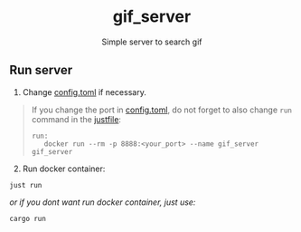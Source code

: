 <h1 align="center">gif_server</h1>
<div align="center">
    Simple server to search gif
</div>

<h2>Run server</h2>

1. Change [config.toml](./config.toml) if necessary.
> If you change the port in [config.toml](./config.toml), do not forget to also
> change `run` command in the [justfile](./justfile):
> ```
> run: 
>    docker run --rm -p 8888:<your_port> --name gif_server gif_server
> ```

2. Run docker container:
```
just run
```
*or if you dont want run docker container, just use:*
```
cargo run
```